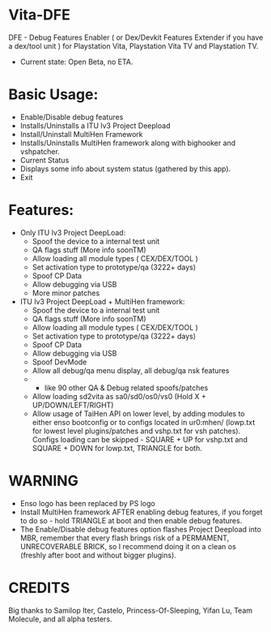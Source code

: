 # Vita-DFE
DFE - Debug Features Enabler ( or Dex/Devkit Features Extender if you have a dex/tool unit ) for Playstation Vita, Playstation Vita TV and Playstation TV.
- Current state: Open Beta, no ETA.
# Basic Usage:
- Enable/Disable debug features
 - Installs/Uninstalls a ITU lv3 Project Deepload
- Install/Uninstall MultiHen Framework
 - Installs/Uninstalls MultiHen framework along with bighooker and vshpatcher.
- Current Status
 - Displays some info about system status (gathered by this app).
- Exit
# Features:
- Only ITU lv3 Project DeepLoad:
    - Spoof the device to a internal test unit 
    - QA flags stuff (More info soonTM)
    - Allow loading all module types ( CEX/DEX/TOOL )
    - Set activation type to prototype/qa (3222+ days)
    - Spoof CP Data
    - Allow debugging via USB
    - More minor patches
- ITU lv3 Project DeepLoad + MultiHen framework:
    - Spoof the device to a internal test unit 
    - QA flags stuff (More info soonTM)
    - Allow loading all module types ( CEX/DEX/TOOL )
    - Set activation type to prototype/qa (3222+ days)
    - Spoof CP Data
    - Allow debugging via USB
    - Spoof DevMode
    - Allow all debug/qa menu display, all debug/qa nsk features
    - + like 90 other QA & Debug related spoofs/patches
    - Allow loading sd2vita as sa0/sd0/os0/vs0 (Hold X + UP/DOWN/LEFT/RIGHT)
    - Allow usage of TaiHen API on lower level, by adding modules to either enso bootconfig or to configs located in ur0:mhen/ (lowp.txt for lowest level plugins/patches and vshp.txt for vsh patches). Configs loading can be skipped - SQUARE + UP for vshp.txt and SQUARE + DOWN for lowp.txt, TRIANGLE for both.
# WARNING
- Enso logo has been replaced by PS logo
- Install MultiHen framework AFTER enabling debug features, if you forget to do so - hold TRIANGLE at boot and then enable debug features.
- The Enable/Disable debug features option flashes Project Deepload into MBR, remember that every flash brings risk of a PERMAMENT, UNRECOVERABLE BRICK, so I recommend doing it on a clean os (freshly after boot and without bigger plugins).
# CREDITS
Big thanks to Samilop Iter, Castelo, Princess-Of-Sleeping, Yifan Lu, Team Molecule, and all alpha testers.
